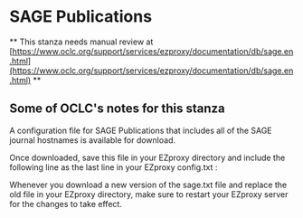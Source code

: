 # SAGE Publications
** This stanza needs manual review at [https://www.oclc.org/support/services/ezproxy/documentation/db/sage.en.html](https://www.oclc.org/support/services/ezproxy/documentation/db/sage.en.html) **

## Some of OCLC's notes for this stanza

A configuration file for SAGE Publications that includes all of the SAGE journal hostnames is available for download.

Once downloaded, save this file in your EZproxy directory and include the following line as the last line in your EZproxy config.txt :

Whenever you download a new version of the sage.txt file and replace the old file in your EZproxy directory, make sure to restart your EZproxy server for the changes to take effect.
 
